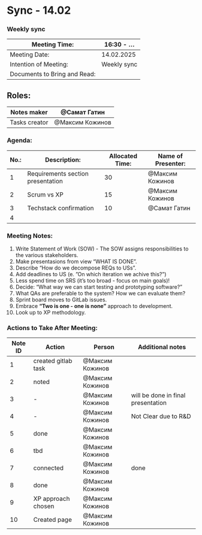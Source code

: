 # Sync - 14.02

### Weekly sync

| Meeting Time: | 16:30 - … |
| --- | --- |
| Meeting Date: | 14.02.2025 |
| Intention of Meeting: | Weekly sync |
| Documents to Bring and Read: |  |

## Roles:

| Notes maker | @Самат Гатин  |
| --- | --- |
| Tasks creator | @Максим Кожинов  |

### Agenda:

| No.: | Description: | Allocated Time: | Name of Presenter: |
| --- | --- | --- | --- |
| 1 | Requirements section presentation | 30 | @Максим Кожинов  |
| 2 | Scrum vs XP | 15 | @Максим Кожинов  |
| 3 | Techstack confirmation | 10 | @Самат Гатин  |
| 4 |  |  |  |

### Meeting Notes:

1. Write Statement of Work (SOW) - The SOW assigns responsibilities to the various stakeholders.
2. Make presentasions from view “WHAT IS DONE”.
3. Describe “How do we decompose REQs to USs”.
4. Add deadlines to US (e. ”On which iteration we achive this?”)
5. Less spend time on SRS (it’s too broad - focus on main goals)!
6. Decide: “What way we can start testing and prototyping software?”
7. What QAs are preferable to the system? How we can evaluate them?
8. Sprint board moves to GitLab issues.
9. Embrace **“Two is one - one is none”** approach to development.
10. Look up to XP methodology.

### Actions to Take After Meeting:

| Note ID | Action | Person | Additional notes |
| --- | --- | --- | --- |
| 1 | created gitlab task | @Максим Кожинов  |  |
| 2 | noted | @Максим Кожинов  |  |
| 3 | - | @Максим Кожинов  | will be done in final presentation |
| 4 | - | @Максим Кожинов  | Not Clear due to R&D |
| 5 | done | @Максим Кожинов  |  |
| 6 | tbd | @Максим Кожинов  |  |
| 7 | connected | @Максим Кожинов  | done  |
| 8 | done | @Максим Кожинов  |  |
| 9 | XP approach chosen | @Максим Кожинов  |  |
| 10 | Created page | @Максим Кожинов  |  |